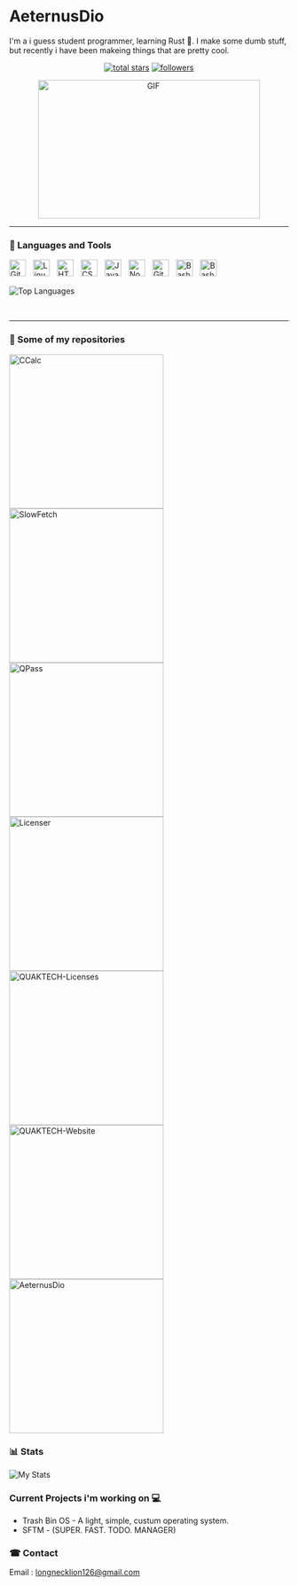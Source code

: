 # AeternusDio
I'm a i guess student programmer, learning Rust 🦀. I make some dumb stuff, 
but recently i have been makeing things that are pretty cool.
<p align="center">
  <a href="https://github.com/AeternusDio?tab=repositories&sort=stargazers">
    <img alt="total stars" title="Total stars on GitHub" src="https://custom-icon-badges.demolab.com/github/stars/AeternusDio?color=55960c&style=for-the-badge&labelColor=488207&logo=star"/></a>
  <a href="https://github.com/AeternusDio?tab=followers">
    <img alt="followers" title="Follow me on Github" src="https://custom-icon-badges.demolab.com/github/followers/AeternusDio?color=236ad3&labelColor=1155ba&style=for-the-badge&logo=person-add&label=Follow&logoColor=white"/></a>
</p>

<p align="center">
  <img src="https://media3.giphy.com/media/v1.Y2lkPTc5MGI3NjExbXU2bHhweXF2NTkwZ28xbHl0MXRmdWtrcXVubWcwdWFmamR2aDNtOSZlcD12MV9pbnRlcm5hbF9naWZfYnlfaWQmY3Q9Zw/9jVAv94PRzPoc/giphy.webp" alt="GIF" style="display: block; margin: 0 auto; width: 400px; height: 250px;">
</p>

---

### 🧰 Languages and Tools

<img align="left" alt="Git" width="30px" style="padding-right:10px;" src="https://cdn.jsdelivr.net/gh/devicons/devicon/icons/git/git-original.svg" />
<img align="left" alt="Linux" width="30px" style="padding-right:10px;" src="https://cdn.jsdelivr.net/gh/devicons/devicon/icons/linux/linux-original.svg" />
<img align="left" alt="HTML" width="30px" style="padding-right:10px;" src="https://cdn.jsdelivr.net/gh/devicons/devicon/icons/html5/html5-plain.svg" />
<img align="left" alt="CSS" width="30px" style="padding-right:10px;" src="https://cdn.jsdelivr.net/gh/devicons/devicon/icons/css3/css3-plain.svg" />
<img align="left" alt="JavaScript" width="30px" style="padding-right:10px;" src="https://cdn.jsdelivr.net/gh/devicons/devicon/icons/javascript/javascript-plain.svg" />
<img align="left" alt="NodeJS" width="30px" style="padding-right:10px;" src="https://cdn.jsdelivr.net/gh/devicons/devicon/icons/nodejs/nodejs-original.svg" />
<img align="left" alt="GitHub" width="30px" style="padding-right:10px;" src="https://cdn.jsdelivr.net/gh/devicons/devicon/icons/github/github-original.svg" />
<img align="left" alt="Bash" width="30px" style="padding-right:10px;" src="https://cdn.jsdelivr.net/gh/devicons/devicon/icons/bash/bash-original.svg" />
<img align="left" alt="Bash" width="30px" style="padding-right:10px;" src="https://cdn.jsdelivr.net/gh/devicons/devicon/icons/rust/rust-original.svg" />

<br>
<br>

  ![Top Languages](https://github-readme-stats.vercel.app/api/top-langs/?username=aeternusdio&layout=compact&theme=transparent)

<br>

---

### 📕 Some of my repositories
<p align=left>   
  <a href="https://github.com/QUAKTECH/CCalc"><img width="278" src="https://denvercoder1-github-readme-stats.vercel.app/api/pin/?username=QUAKTECH&repo=CCalc&theme=react&bg_color=1F222E&title_color=F85D7F&hide_border=true&icon_color=F8D866&show_icons=false" alt="CCalc"></a>
  <a href="https://github.com/QUAKTECH/SlowFetch"><img width="278" src="https://denvercoder1-github-readme-stats.vercel.app/api/pin/?username=QUAKTECH&repo=SlowFetch&theme=react&bg_color=1F222E&title_color=F85D7F&hide_border=true&icon_color=F8D866&show_icons=false" alt="SlowFetch"></a>
  <a href="https://github.com/QUAKTECH/QPass"><img width="278" src="https://denvercoder1-github-readme-stats.vercel.app/api/pin/?username=QUAKTECH&repo=QPass&theme=react&bg_color=1F222E&title_color=F85D7F&hide_border=true&icon_color=F8D866&show_icons=false" alt="QPass"></a>
  <a href="https://github.com/QUAKTECH/Licenser"><img width="278" src="https://denvercoder1-github-readme-stats.vercel.app/api/pin/?username=QUAKTECH&repo=Licenser&theme=react&bg_color=1F222E&title_color=F85D7F&hide_border=true&icon_color=F8D866&show_icons=false" alt="Licenser"></a>
  <a href="https://github.com/QUAKTECH/QUAKTECH-Licenses"><img width="278" src="https://denvercoder1-github-readme-stats.vercel.app/api/pin/?username=QUAKTECH&repo=QUAKTECH-Licenses&theme=react&bg_color=1F222E&title_color=F85D7F&hide_border=true&icon_color=F8D866&show_icons=false" alt="QUAKTECH-Licenses"></a>
  <a href="https://github.com/QUAKTECH/QUAKTECH-Website"><img width="278" src="https://denvercoder1-github-readme-stats.vercel.app/api/pin/?username=QUAKTECH&repo=QUAKTECH-Website&theme=react&bg_color=1F222E&title_color=F85D7F&hide_border=true&icon_color=F8D866&show_icons=false" alt="QUAKTECH-Website"></a>
  <a href="https://github.com/AeternusDio/AeternusDio"><img width="278" src="https://denvercoder1-github-readme-stats.vercel.app/api/pin/?username=AeternusDio&repo=AeternusDio&theme=react&bg_color=1F222E&title_color=F85D7F&hide_border=true&icon_color=F8D866&show_icons=false" alt="AeternusDio"></a>
</p>



### 📊 Stats

![My Stats](https://github-readme-stats.vercel.app/api?username=aeternusdio&show_icons=true&theme=dracula)


### Current Projects i'm working on 💻
- Trash Bin OS - A light, simple, custum operating system.
- SFTM - (SUPER. FAST. TODO. MANAGER)

### ☎ Contact 
Email : longnecklion126@gmail.com

